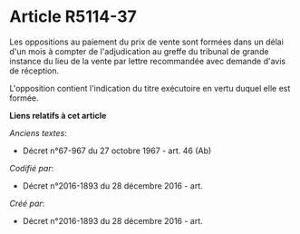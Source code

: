 # Article R5114-37

Les oppositions au paiement du prix de vente sont formées dans un délai d'un mois à compter de l'adjudication au greffe du
tribunal de grande instance du lieu de la vente par lettre recommandée avec demande d'avis de réception.

L'opposition contient l'indication du titre exécutoire en vertu duquel elle est formée.

**Liens relatifs à cet article**

_Anciens textes_:

  - Décret n°67-967 du 27 octobre 1967 - art. 46 (Ab)

_Codifié par_:

  - Décret n°2016-1893 du 28 décembre 2016 - art.

_Créé par_:

  - Décret n°2016-1893 du 28 décembre 2016 - art.
